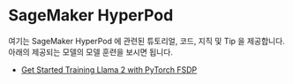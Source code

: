 # SageMaker HyperPod

여기는 SageMaker HyperPod 에 관련된 튜토리얼, 코드, 지직 및 Tip 을 제공합니다.
아래의 제공되는 모델의 모델 훈련을 보시면 됩니다.
- [Get Started Training Llama 2 with PyTorch FSDP](Llama-7B-Full-Parameter-Fine-Tuning/README.md)